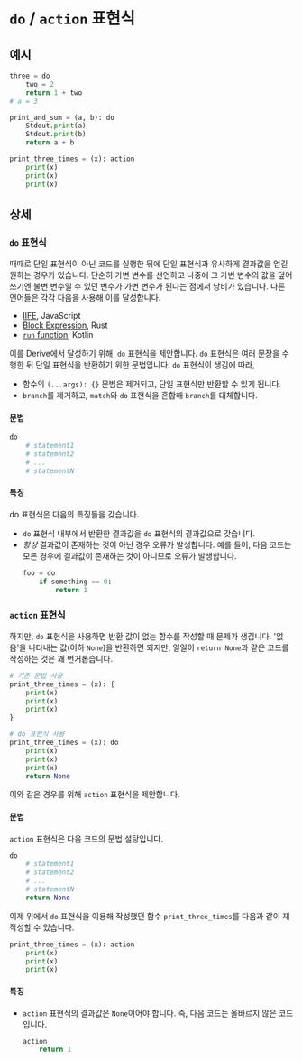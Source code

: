 # `do` / `action` 표현식

## 예시

```py
three = do
    two = 2
    return 1 + two
# a = 3
```

```py
print_and_sum = (a, b): do
    Stdout.print(a)
    Stdout.print(b)
    return a + b
```

```py
print_three_times = (x): action
    print(x)
    print(x)
    print(x)
```

## 상세
### `do` 표현식
때때로 단일 표현식이 아닌 코드를 실행한 뒤에 단일 표현식과 유사하게 결과값을 얻길 원하는 경우가 있습니다.
단순히 가변 변수를 선언하고 나중에 그 가변 변수의 값을 덮어쓰기엔 불변 변수일 수 있던 변수가 가변 변수가 된다는 점에서 낭비가 있습니다.
다른 언어들은 각각 다음을 사용해 이를 달성합니다.
 - [IIFE](https://developer.mozilla.org/docs/Glossary/IIFE), JavaScript
 - [Block Expression](https://doc.rust-lang.org/reference/expressions/block-expr.html), Rust
 - [`run` function](https://kotlinlang.org/docs/scope-functions.html#run), Kotlin

이를 Derive에서 달성하기 위해, `do` 표현식을 제안합니다.
`do` 표현식은 여러 문장을 수행한 뒤 단일 표현식을 반환하기 위한 문법입니다.
`do` 표현식이 생김에 따라,
 - 함수의 `(...args): {}` 문법은 제거되고, 단일 표현식만 반환할 수 있게 됩니다.
 - `branch`를 제거하고, `match`와 `do` 표현식을 혼합해 `branch`를 대체합니다.

#### 문법
```py
do
    # statement1
    # statement2
    # ...
    # statementN
```

#### 특징
do 표현식은 다음의 특징들을 갖습니다.
 - `do` 표현식 내부에서 반환한 결과값을 `do` 표현식의 결과값으로 갖습니다.
 - *항상* 결과값이 존재하는 것이 아닌 경우 오류가 발생합니다.
    예를 들어, 다음 코드는 모든 경우에 결과값이 존재하는 것이 아니므로 오류가 발생합니다.
    ```py
    foo = do
        if something == 0:
            return 1
    ```

### `action` 표현식
하지만, `do` 표현식을 사용하면 반환 값이 없는 함수를 작성할 때 문제가 생깁니다.
'없음'을 나타내는 값(이하 `None`)을 반환하면 되지만, 일일이 `return None`과 같은 코드를 작성하는 것은 꽤 번거롭습니다.
```py
# 기존 문법 사용
print_three_times = (x): {
    print(x)
    print(x)
    print(x)
}

# do 표현식 사용
print_three_times = (x): do
    print(x)
    print(x)
    print(x)
    return None
```
이와 같은 경우를 위해 `action` 표현식을 제안합니다.

#### 문법
`action` 표현식은 다음 코드의 문법 설탕입니다.
```py
do
    # statement1
    # statement2
    # ...
    # statementN
    return None
```
이제 위에서 `do` 표현식을 이용해 작성했던 함수 `print_three_times`를 다음과 같이 재작성할 수 있습니다.
```py
print_three_times = (x): action
    print(x)
    print(x)
    print(x)
```

#### 특징
 - `action` 표현식의 결과값은 `None`이어야 합니다.
    즉, 다음 코드는 올바르지 않은 코드입니다.
    ```py
    action
        return 1
    ```